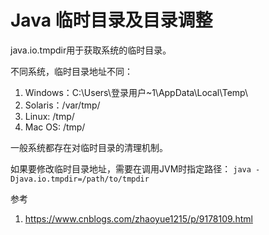 # Java 临时目录及目录调整

java.io.tmpdir用于获取系统的临时目录。

不同系统，临时目录地址不同：
1. Windows：C:\Users\登录用户~1\AppData\Local\Temp\
2. Solaris：/var/tmp/
3. Linux: /tmp/
4. Mac OS: /tmp/

一般系统都存在对临时目录的清理机制。

如果要修改临时目录地址，需要在调用JVM时指定路径：
`java -Djava.io.tmpdir=/path/to/tmpdir `

参考
1. https://www.cnblogs.com/zhaoyue1215/p/9178109.html
